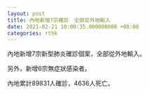 ```yaml
---
layout: post
title: 內地新增7宗確診　全部從外地輸入
date: 2021-02-21 10:00:35.000000000 +08:00
categories: rthk
---
```


內地新增7宗新型肺炎確診個案，全部從外地輸入。

另外，新增6宗無症狀感染者。

內地累計89831人確診，4636人死亡。
